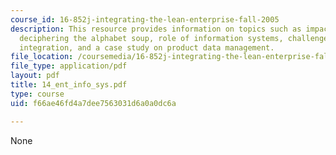 ```yaml
---
course_id: 16-852j-integrating-the-lean-enterprise-fall-2005
description: This resource provides information on topics such as impact of computing,
  deciphering the alphabet soup, role of information systems, challenges in enterprise
  integration, and a case study on product data management.
file_location: /coursemedia/16-852j-integrating-the-lean-enterprise-fall-2005/f66ae46fd4a7dee7563031d6a0a0dc6a_14_ent_info_sys.pdf
file_type: application/pdf
layout: pdf
title: 14_ent_info_sys.pdf
type: course
uid: f66ae46fd4a7dee7563031d6a0a0dc6a

---
```

None